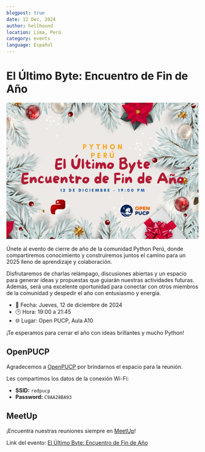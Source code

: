```yaml
---
blogpost: true
date: 12 Dec, 2024
author: hellhound
location: Lima, Perú
category: events
language: Español
---
```


# El Último Byte: Encuentro de Fin de Año

![Imagen del Meetup de Python Perú](/_static/images/events/2024-12-12-ultimo-byte-meetup.webp)

Únete al evento de cierre de año de la comunidad Python Perú, donde
compartiremos conocimiento y construiremos juntos el camino para un 2025 lleno
de aprendizaje y colaboración.

Disfrutaremos de charlas relámpago, discusiones abiertas y un espacio para
generar ideas y propuestas que guiarán nuestras actividades futuras. Además,
será una excelente oportunidad para conectar con otros miembros de la comunidad
y despedir el año con entusiasmo y energía.

* 📅 Fecha: Jueves, 12 de diciembre de 2024
* 🕒 Hora: 19:00 a 21:45
* 🌐 Lugar: Open PUCP, Aula A10

¡Te esperamos para cerrar el año con ideas brillantes y mucho Python!

## OpenPUCP

Agradecemos a [OpenPUCP](https://open.pucp.edu.pe/) por brindarnos el espacio para la reunión.

Les compartimos los datos de la conexión Wi-Fi:

* **SSID:** `redpucp`
* **Password:** `C9AA28BA93`

## MeetUp

¡Encuentra nuestras reuniones siempre en [MeetUp](https://www.meetup.com/pythonperu/)!

Link del evento: [El Último Byte: Encuentro de Fin de Año](https://www.meetup.com/pythonperu/events/305022598/)
